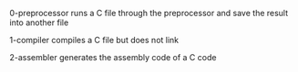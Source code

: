 0-preprocessor
runs a C file through the preprocessor and save the result into another file

1-compiler
compiles a C file but does not link

2-assembler
generates the assembly code of a C code

